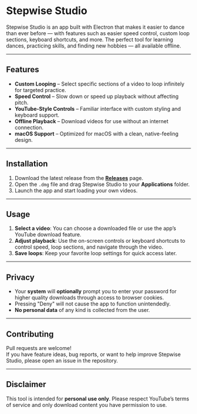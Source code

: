 # Stepwise Studio

Stepwise Studio is an app built with Electron that makes it easier to dance than ever before — with features such as easier speed control, custom loop sections, keyboard shortcuts, and more. The perfect tool for learning dances, practicing skills, and finding new hobbies — all available offline.

---

## Features
- **Custom Looping** – Select specific sections of a video to loop infinitely for targeted practice.
- **Speed Control** – Slow down or speed up playback without affecting pitch.
- **YouTube-Style Controls** – Familiar interface with custom styling and keyboard support.
- **Offline Playback** – Download videos for use without an internet connection.
- **macOS Support** – Optimized for macOS with a clean, native-feeling design.

---

## Installation
1. Download the latest release from the **[Releases](../../releases)** page.
2. Open the `.dmg` file and drag Stepwise Studio to your **Applications** folder.
3. Launch the app and start loading your own videos.

---

## Usage
1. **Select a video**: You can choose a downloaded file or use the app’s YouTube download feature.
2. **Adjust playback**: Use the on-screen controls or keyboard shortcuts to control speed, loop sections, and navigate through the video.
3. **Save loops**: Keep your favorite loop settings for quick access later.

---

## Privacy
- Your **system** will **optionally** prompt you to enter your password for higher quality downloads through access to browser cookies.
- Pressing "Deny" will not cause the app to function unintendedly.
- **No personal data** of any kind is collected from the user.
  
---

## Contributing
Pull requests are welcome!  
If you have feature ideas, bug reports, or want to help improve Stepwise Studio, please open an issue in the repository.

---

## Disclaimer
This tool is intended for **personal use only**. Please respect YouTube’s terms of service and only download content you have permission to use.
